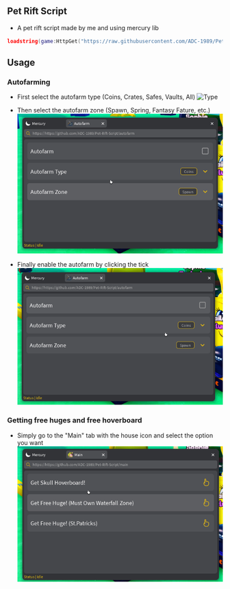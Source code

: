 ## Pet Rift Script
- A pet rift script made by me and using mercury lib
```lua
loadstring(game:HttpGet("https://raw.githubusercontent.com/ADC-1989/Pet-Rift-Script/main/Main.lua"))()
```

## Usage

### Autofarming
- First select the autofarm type (Coins, Crates, Safes, Vaults, All)
![Type](https://cdn.discordapp.com/attachments/1082725688336982076/1086997764442968114/RobloxPlayerBeta_HVkcI7gCXh.gif "Type")

- Then select the autofarm zone (Spawn, Spring, Fantasy Fature, etc.)
![Zone](RobloxPlayerBeta_wFITKvSuAA.gif "Zone")

- Finally enable the autofarm by clicking the tick
![Enable](RobloxPlayerBeta_8niqB9ygnt.gif "Enable")

### Getting free huges and free hoverboard
- Simply go to the "Main" tab with the house icon and select the option you want
![Main](RobloxPlayerBeta_sgZlMNQSnA.gif "Home")

